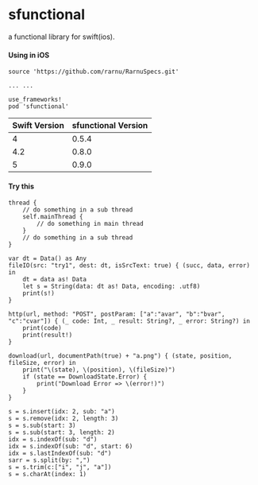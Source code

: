 # sfunctional
a functional library for swift(ios).

#### Using in iOS

```
source 'https://github.com/rarnu/RarnuSpecs.git'

... ...

use_frameworks!
pod 'sfunctional'
```

| Swift Version | sfunctional Version |
| :-- | :-- |
| 4 | 0.5.4 |
| 4.2 | 0.8.0 |
| 5 | 0.9.0 |

#### Try this

```
thread {
    // do something in a sub thread
    self.mainThread {
        // do something in main thread
    }
    // do something in a sub thread
}

var dt = Data() as Any
fileIO(src: "try1", dest: dt, isSrcText: true) { (succ, data, error) in
    dt = data as! Data
    let s = String(data: dt as! Data, encoding: .utf8)
    print(s!)
}

http(url, method: "POST", postParam: ["a":"avar", "b":"bvar", "c":"cvar"]) { (_ code: Int, _ result: String?, _ error: String?) in
    print(code)
    print(result!)
}

download(url, documentPath(true) + "a.png") { (state, position, fileSize, error) in
    print("\(state), \(position), \(fileSize)")
    if (state == DownloadState.Error) {
        print("Download Error => \(error!)")
    }
}

s = s.insert(idx: 2, sub: "a")
s = s.remove(idx: 2, length: 3)
s = s.sub(start: 3)
s = s.sub(start: 3, length: 2)
idx = s.indexOf(sub: "d")
idx = s.indexOf(sub: "d", start: 6)
idx = s.lastIndexOf(sub: "d")
sarr = s.split(by: ",")
s = s.trim(c:["i", "j", "a"])
s = s.charAt(index: 1)
```


